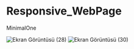 # Responsive_WebPage
 MinimalOne
 
![Ekran Görüntüsü (28)](https://user-images.githubusercontent.com/71428865/236675093-af300520-5a78-44a2-b3ec-85012faeedd5.png)
![Ekran Görüntüsü (30)](https://user-images.githubusercontent.com/71428865/236695109-57f73ffd-fb47-422c-8892-1372e2adea13.png)
